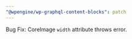 ```yaml
---
"@wpengine/wp-graphql-content-blocks": patch
---
```


Bug Fix: CoreImage `width` attribute throws error.
